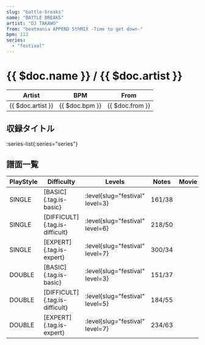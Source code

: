 ```yaml
---
slug: "battle-breaks"
name: "BATTLE BREAKS"
artist: "DJ TAKAWO"
from: "beatmania APPEND 5thMIX -Time to get down-"
bpm: 112
series:
  - "festival"
---
```


# {{ $doc.name }} / {{ $doc.artist }}

|Artist|BPM|From|
|------|---|----|
|{{ $doc.artist }}|{{ $doc.bpm }}|{{ $doc.from }}|

## 収録タイトル

:series-list{:series="series"}

## 譜面一覧

|PlayStyle|Difficulty|Levels|Notes|Movie|
|---------|----------|------|-----|-----|
|SINGLE|[BASIC]{.tag.is-basic}|<div class="field is-grouped is-grouped-multiline"> :level{slug="festival" level=3}</div>|161/38||
|SINGLE|[DIFFICULT]{.tag.is-difficult}|<div class="field is-grouped is-grouped-multiline"> :level{slug="festival" level=6}</div>|218/50||
|SINGLE|[EXPERT]{.tag.is-expert}|<div class="field is-grouped is-grouped-multiline"> :level{slug="festival" level=7}</div>|300/34||
|DOUBLE|[BASIC]{.tag.is-basic}|<div class="field is-grouped is-grouped-multiline"> :level{slug="festival" level=3}</div>|151/37||
|DOUBLE|[DIFFICULT]{.tag.is-difficult}|<div class="field is-grouped is-grouped-multiline"> :level{slug="festival" level=5}</div>|184/55||
|DOUBLE|[EXPERT]{.tag.is-expert}|<div class="field is-grouped is-grouped-multiline"> :level{slug="festival" level=7}</div>|234/63||
